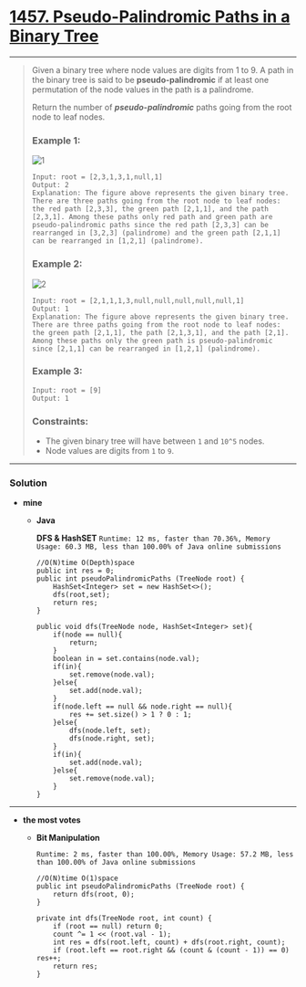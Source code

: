 # [1457. Pseudo-Palindromic Paths in a Binary Tree](https://leetcode.com/problems/pseudo-palindromic-paths-in-a-binary-tree/)
---

> Given a binary tree where node values are digits from 1 to 9. A path in the binary tree is said to be **pseudo-palindromic** if at least one permutation of the node values in the path is a palindrome.
>
> Return the number of ***pseudo-palindromic*** paths going from the root node to leaf nodes.
>
>
> ### Example 1:
> ![1](https://assets.leetcode.com/uploads/2020/05/06/palindromic_paths_1.png)
> ```
> Input: root = [2,3,1,3,1,null,1]
> Output: 2
> Explanation: The figure above represents the given binary tree. There are three paths going from the root node to leaf nodes: the red path [2,3,3], the green path [2,1,1], and the path [2,3,1]. Among these paths only red path and green path are pseudo-palindromic paths since the red path [2,3,3] can be rearranged in [3,2,3] (palindrome) and the green path [2,1,1] can be rearranged in [1,2,1] (palindrome).
> ```
>
> ### Example 2:
> ![2](https://assets.leetcode.com/uploads/2020/05/07/palindromic_paths_2.png)
> ```
> Input: root = [2,1,1,1,3,null,null,null,null,null,1]
> Output: 1
> Explanation: The figure above represents the given binary tree. There are three paths going from the root node to leaf nodes: the green path [2,1,1], the path [2,1,3,1], and the path [2,1]. Among these paths only the green path is pseudo-palindromic since [2,1,1] can be rearranged in [1,2,1] (palindrome).
> ```
>
> ### Example 3:
> ```
> Input: root = [9]
> Output: 1
> ```
>
> ### Constraints:
> * The given binary tree will have between `1` and `10^5` nodes.
> * Node values are digits from `1` to `9`.

---

### Solution
* **mine**
  * **Java**
  
    **DFS & HashSET** `Runtime: 12 ms, faster than 70.36%, Memory Usage: 60.3 MB, less than 100.00% of Java online submissions`
    ```
    //O(N)time O(Depth)space
    public int res = 0;
    public int pseudoPalindromicPaths (TreeNode root) {
        HashSet<Integer> set = new HashSet<>();
        dfs(root,set);
        return res;
    }
    
    public void dfs(TreeNode node, HashSet<Integer> set){
        if(node == null){
            return;
        }
        boolean in = set.contains(node.val);
        if(in){
            set.remove(node.val);
        }else{
            set.add(node.val);   
        }
        if(node.left == null && node.right == null){
            res += set.size() > 1 ? 0 : 1;
        }else{
            dfs(node.left, set);
            dfs(node.right, set);   
        }
        if(in){
            set.add(node.val);   
        }else{
            set.remove(node.val);
        }
    }
    ```
    
---


* **the most votes**
  * **Bit Manipulation**
  
    `Runtime: 2 ms, faster than 100.00%, Memory Usage: 57.2 MB, less than 100.00% of Java online submissions`
    ```
    //O(N)time O(1)space
    public int pseudoPalindromicPaths (TreeNode root) {
        return dfs(root, 0);
    }

    private int dfs(TreeNode root, int count) {
        if (root == null) return 0;
        count ^= 1 << (root.val - 1);
        int res = dfs(root.left, count) + dfs(root.right, count);
        if (root.left == root.right && (count & (count - 1)) == 0) res++;
        return res;
    }
    ```
  
  
